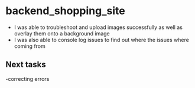 # backend_shopping_site

- I was able to troubleshoot and upload images successfully as well as overlay them onto a background image
- I was also able to console log issues to find out where the issues where coming from

## Next tasks
<!-- 
- create products page to allow customers to view the products
- create pricing and other json data of relating to the description of each products
- add animation affects
- add content to each page -->
-correcting errors